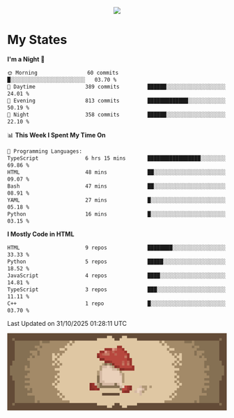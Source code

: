 
<p align="center">
  <a href="https://github.com/kittinan/spotify-github-profile">
    <img src="https://spotify-github-profile.kittinanx.com/api/view?uid=qgiw2ogctywitpjgfj8fu1nq5&cover_image=true&theme=novatorem&show_offline=false&background_color=121212&interchange=false&bar_color=53b14f&bar_color_cover=false" />
  </a>
</p>


# My States

<!--START_SECTION:waka-->
**I'm a Night 🦉** 

```text
🌞 Morning                60 commits          █░░░░░░░░░░░░░░░░░░░░░░░░   03.70 % 
🌆 Daytime                389 commits         ██████░░░░░░░░░░░░░░░░░░░   24.01 % 
🌃 Evening                813 commits         █████████████░░░░░░░░░░░░   50.19 % 
🌙 Night                  358 commits         ██████░░░░░░░░░░░░░░░░░░░   22.10 % 
```


📊 **This Week I Spent My Time On** 

```text
💬 Programming Languages: 
TypeScript               6 hrs 15 mins       █████████████████░░░░░░░░   69.86 % 
HTML                     48 mins             ██░░░░░░░░░░░░░░░░░░░░░░░   09.07 % 
Bash                     47 mins             ██░░░░░░░░░░░░░░░░░░░░░░░   08.91 % 
YAML                     27 mins             █░░░░░░░░░░░░░░░░░░░░░░░░   05.18 % 
Python                   16 mins             █░░░░░░░░░░░░░░░░░░░░░░░░   03.15 % 
```

**I Mostly Code in HTML** 

```text
HTML                     9 repos             ████████░░░░░░░░░░░░░░░░░   33.33 % 
Python                   5 repos             █████░░░░░░░░░░░░░░░░░░░░   18.52 % 
JavaScript               4 repos             ████░░░░░░░░░░░░░░░░░░░░░   14.81 % 
TypeScript               3 repos             ███░░░░░░░░░░░░░░░░░░░░░░   11.11 % 
C++                      1 repo              █░░░░░░░░░░░░░░░░░░░░░░░░   03.70 % 
```




 Last Updated on 31/10/2025 01:28:11 UTC
<!--END_SECTION:waka-->

<p align="center"> 
  <img src="walking-mushroom.webp" width="945">
</p>

